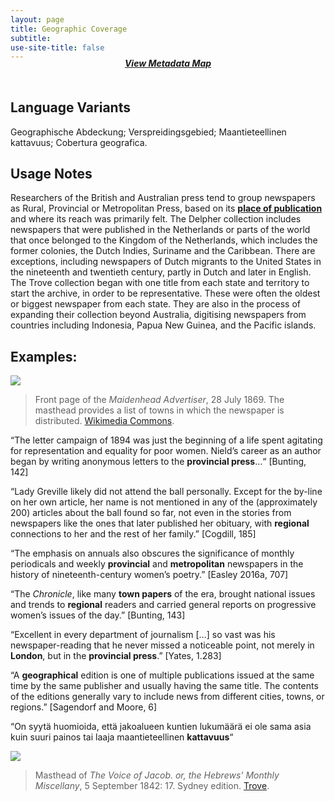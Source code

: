 ```yaml
---
layout: page
title: Geographic Coverage
subtitle:  
use-site-title: false
---
```


<h4 style="text-align:center;font-style:italic;margin-top:-20px;margin-bottom:50px;"><a href="../../maps/geographic-coverage">View Metadata Map</a></h4>

## Language Variants

Geographische Abdeckung; Verspreidingsgebied; Maantieteellinen
kattavuus; Cobertura geografica.

## Usage Notes

Researchers of the British and Australian press tend to group newspapers
as Rural, Provincial or Metropolitan Press, based on its [**place of
publication**](../place-of-publication) and where its reach was primarily felt. The Delpher
collection includes newspapers that were published in the Netherlands or
parts of the world that once belonged to the Kingdom of the Netherlands,
which includes the former colonies, the Dutch Indies, Suriname and the
Caribbean. There are exceptions, including newspapers of Dutch migrants
to the United States in the nineteenth and twentieth century, partly in
Dutch and later in English. The Trove collection began with one title
from each state and territory to start the archive, in order to be
representative. These were often the oldest or biggest newspaper from
each state. They are also in the process of expanding their collection
beyond Australia, digitising newspapers from countries including
Indonesia, Papua New Guinea, and the Pacific islands.

## Examples:
<img src="https://upload.wikimedia.org/wikipedia/commons/7/70/Maidenhead-Advertiser-First-Newspaper-Edition.jpg">

> Front page of the *Maidenhead Advertiser*, 28 July 1869. The masthead provides a list of towns in which the newspaper is distributed. [Wikimedia Commons](https://commons.wikimedia.org/wiki/File:Maidenhead-Advertiser-First-Newspaper-Edition.jpg).

“The letter campaign of 1894 was just the beginning of a life spent
    agitating for representation and equality for poor women. Nield’s
    career as an author began by writing anonymous letters to the
    **provincial press**…“ \[Bunting, 142\]

“Lady Greville likely did not attend the ball personally. Except for
    the by-line on her own article, her name is not mentioned in any of
    the (approximately 200) articles about the ball found so far, not
    even in the stories from newspapers like the ones that later
    published her obituary, with **regional** connections to her and the
    rest of her family.” \[Cogdill, 185\]

“The emphasis on annuals also obscures the significance of monthly
    periodicals and weekly **provincial** and **metropolitan**
    newspapers in the history of nineteenth-century women’s poetry.”
    \[Easley 2016a, 707\]

“The *Chronicle*, like many **town papers** of the era, brought
    national issues and trends to **regional** readers and carried
    general reports on progressive women’s issues of the day.”
    \[Bunting, 143\]

“Excellent in every department of journalism \[…\] so vast was his
    newspaper-reading that he never missed a noticeable point, not
    merely in **London**, but in the **provincial press**.” \[Yates,
    1.283\]

“A **geographical** edition is one of multiple publications issued
    at the same time by the same publisher and usually having the same
    title. The contents of the editions generally vary to include news
    from different cities, towns, or regions.” \[Sagendorf and Moore,
    6\]

“On syytä huomioida, että jakoalueen kuntien lukumäärä ei ole sama
    asia kuin suuri painos tai laaja maantieteellinen **kattavuus**“
  
<img src="https://www.digitisednewspapers.net/img/coverage.jpg">  
  
> Masthead of *The Voice of Jacob. or, the Hebrews' Monthly Miscellany*, 5 September 1842: 17. Sydney edition. [Trove](https://trove.nla.gov.au/newspaper/page/22337446).

